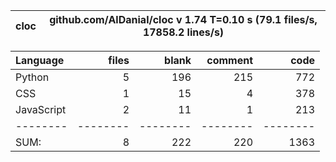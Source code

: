 cloc|github.com/AlDanial/cloc v 1.74  T=0.10 s (79.1 files/s, 17858.2 lines/s)
--- | ---

Language|files|blank|comment|code
:-------|-------:|-------:|-------:|-------:
Python|5|196|215|772
CSS|1|15|4|378
JavaScript|2|11|1|213
--------|--------|--------|--------|--------
SUM:|8|222|220|1363
